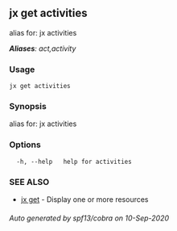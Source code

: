 ## jx get activities

alias for: jx activities

***Aliases**: act,activity*

### Usage

```
jx get activities
```

### Synopsis

alias for: jx activities

### Options

```
  -h, --help   help for activities
```

### SEE ALSO

* [jx get](jx_get.md)	 - Display one or more resources

###### Auto generated by spf13/cobra on 10-Sep-2020

